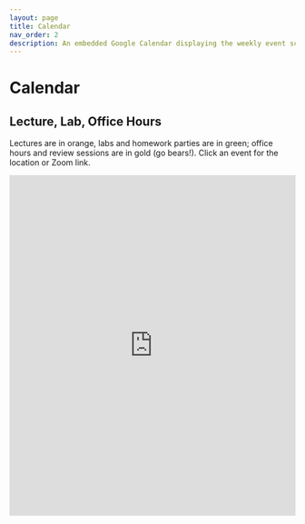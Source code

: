 ```yaml
---
layout: page
title: Calendar
nav_order: 2
description: An embedded Google Calendar displaying the weekly event schedule.
---
```


# Calendar

## Lecture, Lab, Office Hours

Lectures are in orange, labs and homework parties are in green; office hours and review sessions are in gold (go bears!). Click an event for the location or Zoom link.

<iframe src="https://calendar.google.com/calendar/embed?height=600&wkst=1&bgcolor=%23ffffff&ctz=America%2FLos_Angeles&title=PH142%20Summer%202022&showPrint=0&showTz=0&mode=WEEK&src=Y18xZGlua2E4bTNodTRyOXQ3YzExOTRzMHNmOEBncm91cC5jYWxlbmRhci5nb29nbGUuY29t&src=Y19rbzV2czRhOXVvM21yYjExazZqbG5udm1tZ0Bncm91cC5jYWxlbmRhci5nb29nbGUuY29t&src=ZW4udXNhI2hvbGlkYXlAZ3JvdXAudi5jYWxlbmRhci5nb29nbGUuY29t&src=Y19zZzJsOXJydHJiYmppMXRxMW5yOXE3NjhqOEBncm91cC5jYWxlbmRhci5nb29nbGUuY29t&color=%23F4511E&color=%23F6BF26&color=%230B8043&color=%23C0CA33" style="border-width:0" width="100%" height="600px" frameborder="0" scrolling="no"></iframe>
